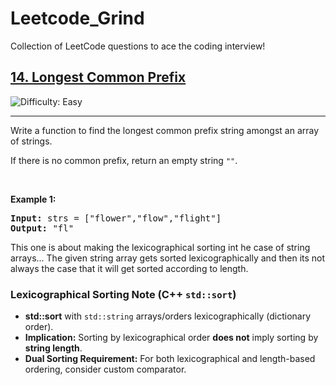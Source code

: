 # Leetcode_Grind
Collection of LeetCode questions to ace the coding interview!

<h2><a href="https://leetcode.com/problems/longest-common-prefix">14. Longest Common Prefix</a></h2> <img src='https://img.shields.io/badge/Difficulty-Easy-brightgreen' alt='Difficulty: Easy' /><hr><p>Write a function to find the longest common prefix string amongst an array of strings.</p>

<p>If there is no common prefix, return an empty string <code>&quot;&quot;</code>.</p>

<p>&nbsp;</p>
<p><strong class="example">Example 1:</strong></p>

<pre>
<strong>Input:</strong> strs = [&quot;flower&quot;,&quot;flow&quot;,&quot;flight&quot;]
<strong>Output:</strong> &quot;fl&quot;
</pre>

This one is about making the lexicographical sorting int he case of string arrays...
The given string array gets sorted lexicographically and then its not always the case that it will get sorted according to length.
### Lexicographical Sorting Note (C++ `std::sort`)

* **std::sort** with `std::string` arrays/orders lexicographically (dictionary order).
* **Implication:** Sorting by lexicographical order **does not** imply sorting by **string length**.
* **Dual Sorting Requirement:** For both lexicographical and length-based ordering, consider custom comparator.


